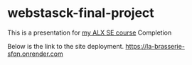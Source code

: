 # webstasck-final-project
This is a presentation for [my ALX SE course](https://github.com/RoseGekonge) Completion

Below is the link to the site deployment.
https://la-brasserie-sfqn.onrender.com
